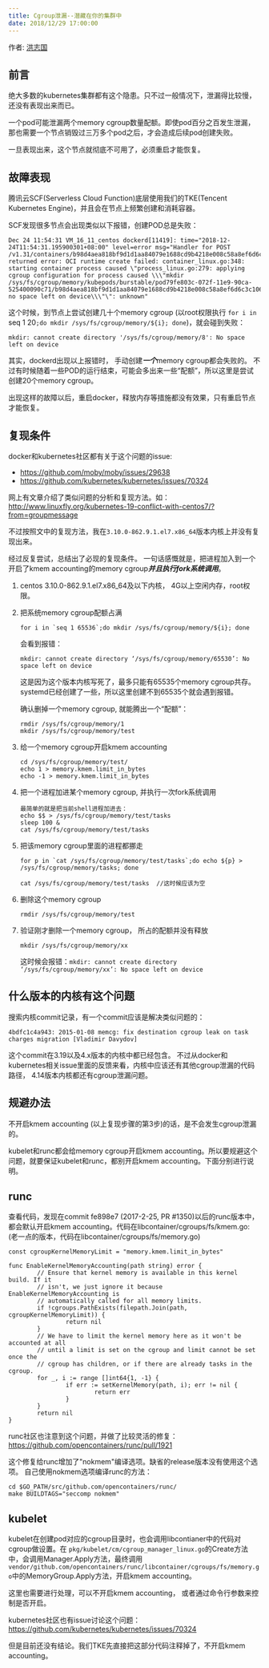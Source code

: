 ```yaml
---
title: Cgroup泄漏--潜藏在你的集群中
date: 2018/12/29 17:00:00
---
```


作者: [洪志国](https://github.com/honkiko)

## 前言
绝大多数的kubernetes集群都有这个隐患。只不过一般情况下，泄漏得比较慢，还没有表现出来而已。 

一个pod可能泄漏两个memory cgroup数量配额。即使pod百分之百发生泄漏， 那也需要一个节点销毁过三万多个pod之后，才会造成后续pod创建失败。

一旦表现出来，这个节点就彻底不可用了，必须重启才能恢复。

## 故障表现
腾讯云SCF(Serverless Cloud Function)底层使用我们的TKE(Tencent Kubernetes Engine)，并且会在节点上频繁创建和消耗容器。

SCF发现很多节点会出现类似以下报错，创建POD总是失败：

```
Dec 24 11:54:31 VM_16_11_centos dockerd[11419]: time="2018-12-24T11:54:31.195900301+08:00" level=error msg="Handler for POST /v1.31/containers/b98d4aea818bf9d1d1aa84079e1688cd9b4218e008c58a8ef6d6c3c106403e7b/start returned error: OCI runtime create failed: container_linux.go:348: starting container process caused \"process_linux.go:279: applying cgroup configuration for process caused \\\"mkdir /sys/fs/cgroup/memory/kubepods/burstable/pod79fe803c-072f-11e9-90ca-525400090c71/b98d4aea818bf9d1d1aa84079e1688cd9b4218e008c58a8ef6d6c3c106403e7b: no space left on device\\\"\": unknown"
```

这个时候，到节点上尝试创建几十个memory cgroup (以root权限执行 `for i in `seq 1 20`;do mkdir /sys/fs/cgroup/memory/${i}; done`)，就会碰到失败：

```
mkdir: cannot create directory '/sys/fs/cgroup/memory/8': No space left on device
```

其实，dockerd出现以上报错时， 手动创建***一个***memory cgroup都会失败的。 不过有时候随着一些POD的运行结束，可能会多出来一些“配额”，所以这里是尝试创建20个memory cgroup。


出现这样的故障以后，重启docker，释放内存等措施都没有效果，只有重启节点才能恢复。


## 复现条件
docker和kubernetes社区都有关于这个问题的issue:
- https://github.com/moby/moby/issues/29638
- https://github.com/kubernetes/kubernetes/issues/70324

网上有文章介绍了类似问题的分析和复现方法。如：
http://www.linuxfly.org/kubernetes-19-conflict-with-centos7/?from=groupmessage

不过按照文中的复现方法，我在`3.10.0-862.9.1.el7.x86_64`版本内核上并没有复现出来。

经过反复尝试，总结出了必现的复现条件。 一句话感慨就是，把进程加入到一个开启了kmem accounting的memory cgroup***并且执行fork系统调用***。

1. centos 3.10.0-862.9.1.el7.x86_64及以下内核， 4G以上空闲内存，root权限。
2. 把系统memory cgroup配额占满
    ```
    for i in `seq 1 65536`;do mkdir /sys/fs/cgroup/memory/${i}; done
    ```
    会看到报错：
    
    ```
    mkdir: cannot create directory ‘/sys/fs/cgroup/memory/65530’: No space left on device
    ```
    这是因为这个版本内核写死了，最多只能有65535个memory cgroup共存。 systemd已经创建了一些，所以这里创建不到65535个就会遇到报错。

    确认删掉一个memory cgroup, 就能腾出一个“配额”：

    ```
    rmdir /sys/fs/cgroup/memory/1
    mkdir /sys/fs/cgroup/memory/test
    ```
3. 给一个memory cgroup开启kmem accounting
    ```
    cd /sys/fs/cgroup/memory/test/
    echo 1 > memory.kmem.limit_in_bytes
    echo -1 > memory.kmem.limit_in_bytes
    ```

4. 把一个进程加进某个memory cgroup, 并执行一次fork系统调用
    
    ```
    最简单的就是把当前shell进程加进去：
    echo $$ > /sys/fs/cgroup/memory/test/tasks
    sleep 100 &
    cat /sys/fs/cgroup/memory/test/tasks
    ```

5. 把该memory cgroup里面的进程都挪走

    ```
    for p in `cat /sys/fs/cgroup/memory/test/tasks`;do echo ${p} > /sys/fs/cgroup/memory/tasks; done
    
    cat /sys/fs/cgroup/memory/test/tasks  //这时候应该为空
    ```

6. 删除这个memory cgroup

    ```
    rmdir /sys/fs/cgroup/memory/test
    ```

7. 验证刚才删除一个memory cgroup， 所占的配额并没有释放

    ```
    mkdir /sys/fs/cgroup/memory/xx
    ```
    这时候会报错：`mkdir: cannot create directory ‘/sys/fs/cgroup/memory/xx’: No space left on device`



## 什么版本的内核有这个问题
搜索内核commit记录，有一个commit应该是解决类似问题的：

```
4bdfc1c4a943: 2015-01-08 memcg: fix destination cgroup leak on task charges migration [Vladimir Davydov]
```

这个commit在3.19以及4.x版本的内核中都已经包含。 不过从docker和kubernetes相关issue里面的反馈来看，内核中应该还有其他cgroup泄漏的代码路径， 4.14版本内核都还有cgroup泄漏问题。


## 规避办法
不开启kmem accounting (以上复现步骤的第3步)的话，是不会发生cgroup泄漏的。

kubelet和runc都会给memory cgroup开启kmem accounting。所以要规避这个问题，就要保证kubelet和runc，都别开启kmem accounting。下面分别进行说明。 

## runc

查看代码，发现在commit fe898e7 (2017-2-25, PR #1350)以后的runc版本中，都会默认开启kmem accounting。代码在libcontainer/cgroups/fs/kmem.go: (老一点的版本，代码在libcontainer/cgroups/fs/memory.go)
```
const cgroupKernelMemoryLimit = "memory.kmem.limit_in_bytes"

func EnableKernelMemoryAccounting(path string) error {
        // Ensure that kernel memory is available in this kernel build. If it
        // isn't, we just ignore it because EnableKernelMemoryAccounting is
        // automatically called for all memory limits.
        if !cgroups.PathExists(filepath.Join(path, cgroupKernelMemoryLimit)) {
                return nil
        }
        // We have to limit the kernel memory here as it won't be accounted at all
        // until a limit is set on the cgroup and limit cannot be set once the
        // cgroup has children, or if there are already tasks in the cgroup.
        for _, i := range []int64{1, -1} {
                if err := setKernelMemory(path, i); err != nil {
                        return err
                }
        }
        return nil
}
```

runc社区也注意到这个问题，并做了比较灵活的修复： https://github.com/opencontainers/runc/pull/1921

这个修复给runc增加了"nokmem"编译选项。缺省的release版本没有使用这个选项。 自己使用nokmem选项编译runc的方法：

```
cd $GO_PATH/src/github.com/opencontainers/runc/
make BUILDTAGS="seccomp nokmem"
```

## kubelet
kubelet在创建pod对应的cgroup目录时，也会调用libcontianer中的代码对cgroup做设置。在   `pkg/kubelet/cm/cgroup_manager_linux.go`的Create方法中，会调用Manager.Apply方法，最终调用`vendor/github.com/opencontainers/runc/libcontainer/cgroups/fs/memory.go`中的MemoryGroup.Apply方法，开启kmem accounting。

这里也需要进行处理，可以不开启kmem accounting， 或者通过命令行参数来控制是否开启。

kubernetes社区也有issue讨论这个问题：https://github.com/kubernetes/kubernetes/issues/70324

但是目前还没有结论。我们TKE先直接把这部分代码注释掉了，不开启kmem accounting。




